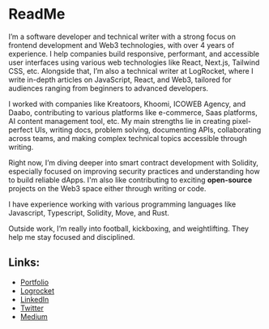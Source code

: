# ReadMe

I’m a software developer and technical writer with a strong focus on frontend development and Web3 technologies, with over 4 years of experience. I help companies build responsive, performant, and accessible user interfaces using various web technologies like React, Next.js, Tailwind CSS, etc. Alongside that, I’m also a technical writer at LogRocket, where I write in-depth articles on JavaScript, React, and Web3, tailored for audiences ranging from beginners to advanced developers.

I worked with companies like Kreatoors, Khoomi, ICOWEB Agency, and Daabo, contributing to various platforms like e-commerce, Saas platforms, AI content management tool, etc. My main strengths lie in creating pixel-perfect UIs, writing docs, problem solving, documenting APIs, collaborating across teams, and making complex technical topics accessible through writing.

Right now, I’m diving deeper into smart contract development with Solidity, especially focused on improving security practices and understanding how to build reliable dApps. I'm also like contributing to exciting **open-source** projects on the Web3 space either through writing or code. 

I have experience working with various programming languages like Javascript, Typescript, Solidity, Move, and Rust.

Outside work, I’m really into football, kickboxing, and weightlifting. They help me stay focused and disciplined.

## Links:
- [Portfolio](https://judemiracle.netlify.app/)
- [Logrocket](https://blog.logrocket.com/author/judemiracle/)
- [LinkedIn](https://www.linkedin.com/in/miracle-jude-4b7a4b179)
- [Twitter](https://www.twitter.com/miraclejudeiv)
- [Medium](https://medium.com/@judemiracle)
